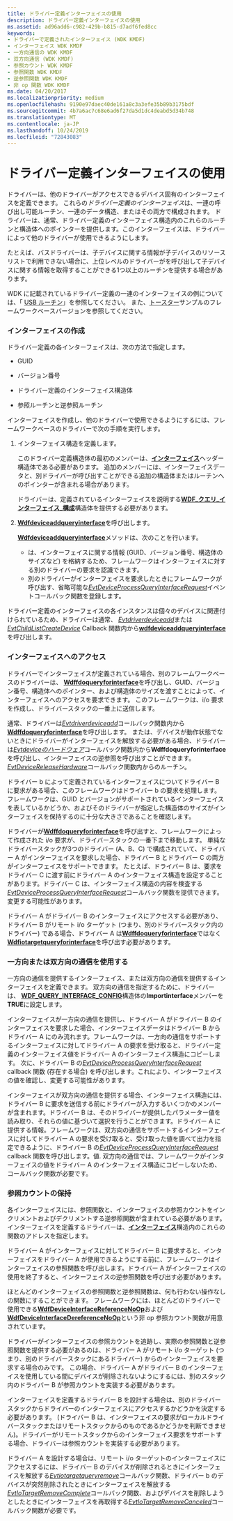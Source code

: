 ```yaml
---
title: ドライバー定義インターフェイスの使用
description: ドライバー定義インターフェイスの使用
ms.assetid: ad96add6-c982-429b-b815-d7adf6fed8cc
keywords:
- ドライバーで定義されたインターフェイス (WDK KMDF)
- インターフェイス WDK KMDF
- 一方向通信の WDK KMDF
- 双方向通信 (WDK KMDF)
- 参照カウント WDK KMDF
- 参照関数 WDK KMDF
- 逆参照関数 WDK KMDF
- 非 op 関数 WDK KMDF
ms.date: 04/20/2017
ms.localizationpriority: medium
ms.openlocfilehash: 9190e97daec40de161a8c3a3efe35b89b3175bdf
ms.sourcegitcommit: 4b7a6ac7c68e6ad6f27da5d1dc4deabd5d34b748
ms.translationtype: MT
ms.contentlocale: ja-JP
ms.lasthandoff: 10/24/2019
ms.locfileid: "72843083"
---
```

# <a name="using-driver-defined-interfaces"></a>ドライバー定義インターフェイスの使用


ドライバーは、他のドライバーがアクセスできるデバイス固有のインターフェイスを定義できます。 これらの*ドライバー定義のインターフェイス*は、一連の呼び出し可能ルーチン、一連のデータ構造、またはその両方で構成されます。 ドライバーは、通常、ドライバー定義のインターフェイス構造内のこれらのルーチンと構造体へのポインターを提供します。このインターフェイスは、ドライバーによって他のドライバーが使用できるようにします。

たとえば、バスドライバーは、子デバイスに関する情報が子デバイスのリソースリストで利用できない場合に、上位レベルのドライバーがを呼び出して子デバイスに関する情報を取得することができる1つ以上のルーチンを提供する場合があります。

WDK に記載されているドライバー定義の一連のインターフェイスの例については、「 [USB ルーチン](https://docs.microsoft.com/previous-versions/windows/hardware/drivers/ff540046(v=vs.85))」を参照してください。 また、[トースター](sample-kmdf-drivers.md)サンプルのフレームワークベースバージョンを参照してください。

### <a name="creating-an-interface"></a>インターフェイスの作成

ドライバー定義の各インターフェイスは、次の方法で指定します。

-   GUID

-   バージョン番号

-   ドライバー定義のインターフェイス構造体

-   参照ルーチンと逆参照ルーチン

インターフェイスを作成し、他のドライバーで使用できるようにするには、フレームワークベースのドライバーで次の手順を実行します。

1.  インターフェイス構造を定義します。

    このドライバー定義構造体の最初のメンバーは、[**インターフェイス**](https://docs.microsoft.com/windows-hardware/drivers/ddi/wdm/ns-wdm-_interface)ヘッダー構造体である必要があります。 追加のメンバーには、インターフェイスデータと、別ドライバーが呼び出すことができる追加の構造体またはルーチンへのポインターが含まれる場合があります。

    ドライバーは、定義されているインターフェイスを説明する[**WDF\_クエリ\_インターフェイス\_構成**](https://docs.microsoft.com/windows-hardware/drivers/ddi/wdfqueryinterface/ns-wdfqueryinterface-_wdf_query_interface_config)構造体を提供する必要があります。

2.  [**Wdfdeviceaddqueryinterface**](https://docs.microsoft.com/windows-hardware/drivers/ddi/wdfqueryinterface/nf-wdfqueryinterface-wdfdeviceaddqueryinterface)を呼び出します。

    [**Wdfdeviceaddqueryinterface**](https://docs.microsoft.com/windows-hardware/drivers/ddi/wdfqueryinterface/nf-wdfqueryinterface-wdfdeviceaddqueryinterface)メソッドは、次のことを行います。

    -   は、インターフェイスに関する情報 (GUID、バージョン番号、構造体のサイズなど) を格納するため、フレームワークはインターフェイスに対する別のドライバーの要求を認識できます。
    -   別のドライバーがインターフェイスを要求したときにフレームワークが呼び出す、省略可能な[*EvtDeviceProcessQueryInterfaceRequest*](https://docs.microsoft.com/windows-hardware/drivers/ddi/wdfqueryinterface/nc-wdfqueryinterface-evt_wdf_device_process_query_interface_request)イベントコールバック関数を登録します。

ドライバー定義のインターフェイスの各インスタンスは個々のデバイスに関連付けられているため、ドライバーは通常、 [*Evtdriverdeviceadd*](https://docs.microsoft.com/windows-hardware/drivers/ddi/wdfdriver/nc-wdfdriver-evt_wdf_driver_device_add)または[*EvtChildListCreateDevice*](https://docs.microsoft.com/windows-hardware/drivers/ddi/wdfchildlist/nc-wdfchildlist-evt_wdf_child_list_create_device) Callback 関数内から[**wdfdeviceaddqueryinterface**](https://docs.microsoft.com/windows-hardware/drivers/ddi/wdfqueryinterface/nf-wdfqueryinterface-wdfdeviceaddqueryinterface)を呼び出します。

### <a name="accessing-an-interface"></a>インターフェイスへのアクセス

ドライバーでインターフェイスが定義されている場合、別のフレームワークベースのドライバーは、 [**Wdffdoqueryforinterface**](https://docs.microsoft.com/windows-hardware/drivers/ddi/wdffdo/nf-wdffdo-wdffdoqueryforinterface)を呼び出し、GUID、バージョン番号、構造体へのポインター、および構造体のサイズを渡すことによって、インターフェイスへのアクセスを要求できます。 このフレームワークは、i/o 要求を作成し、ドライバースタックの一番上に送信します。

通常、ドライバーは[*Evtdriverdeviceadd*](https://docs.microsoft.com/windows-hardware/drivers/ddi/wdfdriver/nc-wdfdriver-evt_wdf_driver_device_add)コールバック関数内から[**Wdffdoqueryforinterface**](https://docs.microsoft.com/windows-hardware/drivers/ddi/wdffdo/nf-wdffdo-wdffdoqueryforinterface)を呼び出します。 または、デバイスが動作状態でないときにドライバーがインターフェイスを解放する必要がある場合、ドライバーは[*Evtdeviceのハードウェア*](https://docs.microsoft.com/windows-hardware/drivers/ddi/wdfdevice/nc-wdfdevice-evt_wdf_device_prepare_hardware)コールバック関数内から**Wdffdoqueryforinterface**を呼び出し、インターフェイスの逆参照を呼び出すことができます。[*EvtDeviceReleaseHardware*](https://docs.microsoft.com/windows-hardware/drivers/ddi/wdfdevice/nc-wdfdevice-evt_wdf_device_release_hardware)コールバック関数内からのルーチン。

ドライバー b によって定義されているインターフェイスについてドライバー B に要求がある場合、このフレームワークはドライバー b の要求を処理します。フレームワークは、GUID とバージョンがサポートされているインターフェイスを表しているかどうか、およびそのドライバーが指定した構造体のサイズがインターフェイスを保持するのに十分な大きさであることを確認します。

ドライバーが[**Wdffdoqueryforinterface**](https://docs.microsoft.com/windows-hardware/drivers/ddi/wdffdo/nf-wdffdo-wdffdoqueryforinterface)を呼び出すと、フレームワークによって作成された i/o 要求が、ドライバースタックの一番下まで移動します。 単純なドライバースタックが3つのドライバー (A、B、C) で構成されていて、ドライバー A がインターフェイスを要求した場合、ドライバー B とドライバー C の両方がインターフェイスをサポートできます。 たとえば、ドライバー B は、要求をドライバー C に渡す前にドライバー A のインターフェイス構造を設定することがあります。ドライバー C は、インターフェイス構造の内容を検査する[*EvtDeviceProcessQueryInterfaceRequest*](https://docs.microsoft.com/windows-hardware/drivers/ddi/wdfqueryinterface/nc-wdfqueryinterface-evt_wdf_device_process_query_interface_request)コールバック関数を提供できます。変更する可能性があります。

ドライバー A がドライバー B のインターフェイスにアクセスする必要があり、ドライバー B がリモート i/o ターゲット (つまり、別のドライバースタック内のドライバー) である場合、ドライバー A は[**Wdffdoqueryforinterface**](https://docs.microsoft.com/windows-hardware/drivers/ddi/wdffdo/nf-wdffdo-wdffdoqueryforinterface)ではなく[**Wdfiotargetqueryforinterface**](https://docs.microsoft.com/windows-hardware/drivers/ddi/wdfiotarget/nf-wdfiotarget-wdfiotargetqueryforinterface)を呼び出す必要があります。

### <a name="using-one-way-or-two-way-communication"></a>一方向または双方向の通信を使用する

一方向の通信を提供するインターフェイス、または双方向の通信を提供するインターフェイスを定義できます。 双方向の通信を指定するために、ドライバーは、 [**WDF\_QUERY\_INTERFACE\_CONFIG**](https://docs.microsoft.com/windows-hardware/drivers/ddi/wdfqueryinterface/ns-wdfqueryinterface-_wdf_query_interface_config)構造体の**Importinterface**メンバーを**TRUE**に設定します。

インターフェイスが一方向の通信を提供し、ドライバー A がドライバー B のインターフェイスを要求した場合、インターフェイスデータはドライバー B からドライバー A にのみ流れます。フレームワークは、一方向の通信をサポートするインターフェイスに対してドライバー A の要求を受け取ると、ドライバー定義のインターフェイス値をドライバー A のインターフェイス構造にコピーします。 次に、ドライバー B の[*EvtDeviceProcessQueryInterfaceRequest*](https://docs.microsoft.com/windows-hardware/drivers/ddi/wdfqueryinterface/nc-wdfqueryinterface-evt_wdf_device_process_query_interface_request) callback 関数 (存在する場合) を呼び出します。これにより、インターフェイスの値を確認し、変更する可能性があります。

インターフェイスが双方向の通信を提供する場合、インターフェイス構造には、ドライバー B に要求を送信する前にドライバーが入力するいくつかのメンバーが含まれます。ドライバー B は、そのドライバーが提供したパラメーター値を読み取り、それらの値に基づいて選択を行うことができます。ドライバー A に提供する情報。フレームワークは、双方向の通信をサポートするインターフェイスに対してドライバー A の要求を受け取ると、受け取った値を調べて出力を指定できるように、ドライバー B の[*EvtDeviceProcessQueryInterfaceRequest*](https://docs.microsoft.com/windows-hardware/drivers/ddi/wdfqueryinterface/nc-wdfqueryinterface-evt_wdf_device_process_query_interface_request) callback 関数を呼び出します。値. 双方向の通信では、フレームワークがインターフェイスの値をドライバー A のインターフェイス構造にコピーしないため、コールバック関数が必要です。

### <a name="maintaining-a-reference-count"></a>参照カウントの保持

各インターフェイスには、参照関数と、インターフェイスの参照カウントをインクリメントおよびデクリメントする逆参照関数が含まれている必要があります。 インターフェイスを定義するドライバーは、[**インターフェイス**](https://docs.microsoft.com/windows-hardware/drivers/ddi/wdm/ns-wdm-_interface)構造内のこれらの関数のアドレスを指定します。

ドライバー A がインターフェイスに対してドライバー B に要求すると、インターフェイスをドライバー A が使用できるようにする前に、フレームワークはインターフェイスの参照関数を呼び出します。ドライバー A がインターフェイスの使用を終了すると、インターフェイスの逆参照関数を呼び出す必要があります。

ほとんどのインターフェイスの参照関数と逆参照関数は、何も行わない操作なしの関数にすることができます。 フレームワークには、ほとんどのドライバーで使用できる[**WdfDeviceInterfaceReferenceNoOp**](https://docs.microsoft.com/windows-hardware/drivers/ddi/wdfqueryinterface/nf-wdfqueryinterface-wdfdeviceinterfacereferencenoop)および[**WdfDeviceInterfaceDereferenceNoOp**](https://docs.microsoft.com/windows-hardware/drivers/ddi/wdfqueryinterface/nf-wdfqueryinterface-wdfdeviceinterfacedereferencenoop)という非 op 参照カウント関数が用意されています。

ドライバーがインターフェイスの参照カウントを追跡し、実際の参照関数と逆参照関数を提供する必要があるのは、ドライバー A がリモート i/o ターゲット (つまり、別のドライバースタックにあるドライバー) からのインターフェイスを要求する場合のみです。 この場合、ドライバー A がドライバー B のインターフェイスを使用している間にデバイスが削除されないようにするには、別のスタック内のドライバー B が参照カウントを実装する必要があります。

インターフェイスを定義するドライバー B を設計する場合は、別のドライバースタックからドライバーのインターフェイスにアクセスするかどうかを決定する必要があります。 (ドライバー B は、インターフェイスの要求がローカルドライバースタックまたはリモートスタックからのものであるかどうかを判断できません)。ドライバーがリモートスタックからのインターフェイス要求をサポートする場合、ドライバーは参照カウントを実装する必要があります。

ドライバー A を設計する場合は、リモート i/o ターゲットのインターフェイスにアクセスするには、ドライバー B のデバイスが削除されるときにインターフェイスを解放する[*Evtiotargetqueryremove*](https://docs.microsoft.com/windows-hardware/drivers/ddi/wdfiotarget/nc-wdfiotarget-evt_wdf_io_target_query_remove)コールバック関数、ドライバー b のデバイスが突然削除されたときにインターフェイスを解放する[*EvtIoTargetRemoveComplete*](https://docs.microsoft.com/windows-hardware/drivers/ddi/wdfiotarget/nc-wdfiotarget-evt_wdf_io_target_remove_complete)コールバック関数、およびデバイスを削除しようとしたときにインターフェイスを再取得する[*EvtIoTargetRemoveCanceled*](https://docs.microsoft.com/windows-hardware/drivers/ddi/wdfiotarget/nc-wdfiotarget-evt_wdf_io_target_remove_canceled)コールバック関数が必要です。

 

 






